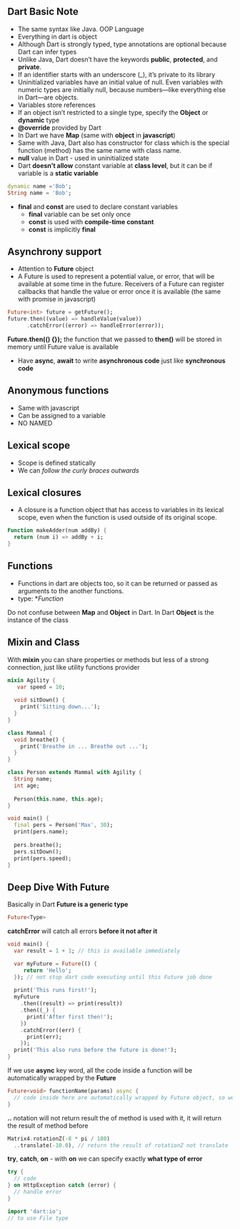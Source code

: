 ## Dart Basic Note

- The same syntax like Java. OOP Language
- Everything in dart is object
- Although Dart is strongly typed, type annotations are optional because Dart can infer types
- Unlike Java, Dart doesn’t have the keywords **public**, **protected**, and **private**.
- If an identifier starts with an underscore (_), it’s private to its library
- Uninitialized variables have an initial value of null. Even variables with numeric types are initially null, because numbers—like everything else in Dart—are objects.
- Variables store references
- If an object isn’t restricted to a single type, specify the **Object** or **dynamic** type
- **@override** provided by Dart
- In Dart we have **Map** (same with **object** in **javascript**)
- Same with Java, Dart also has constructor for class which is the special function (method) has the same name with class name.
- **null** value in Dart - used in uninitialized state
- Dart **doesn’t allow** constant variable at **class level**, but it can be if variable is a **static variable**

```dart
dynamic name ='Bob';
String name = 'Bob';
```

- **final** and **const** are used to declare constant variables
  - **final** variable can be set only once
  - **const** is used with **compile-time constant**
  - **const** is implicitly **final**

## Asynchrony support
- Attention to **Future** object
- A Future is used to represent a potential value, or error, that will be available at some time in the future. Receivers of a Future can register callbacks that handle the value or error once it is available (the same with promise in javascript)

```dart
Future<int> future = getFuture();
future.then((value) => handleValue(value))
      .catchError((error) => handleError(error));
```

**Future.then(() {});** the function that we passed to **then()** will be stored in memory until Future value is available

- Have **async**, **await** to write **asynchronous code** just like **synchronous code**

## Anonymous functions

- Same with javascript
- Can be assigned to a variable
- NO NAMED

## Lexical scope

- Scope is defined statically
- We can *follow the curly braces outwards*

## Lexical closures

- A closure is a function object that has access to variables in its lexical scope, even when the function is used outside of its original scope.

```dart
Function makeAdder(num addBy) {
  return (num i) => addBy + i;
}
```

## Functions

- Functions in dart are objects too, so it can be returned or passed as arguments to the another functions.
- type: **Function*

Do not confuse between **Map** and **Object** in Dart. In Dart **Object** is the instance of the class

## Mixin and Class

With **mixin** you can share properties or methods but less of a strong connection, just like utility functions provider

```dart
mixin Agility {
   var speed = 10;
  
  void sitDown() {
    print('Sitting down...');
  }
}

class Mammal {
  void breathe() {
    print('Breathe in ... Breathe out ...');
  }
}

class Person extends Mammal with Agility {
  String name;
  int age;
  
  Person(this.name, this.age);
}

void main() {
  final pers = Person('Max', 30);
  print(pers.name);
  
  pers.breathe();
  pers.sitDown();
  print(pers.speed);
}
```

## Deep Dive With Future

Basically in Dart **Future is a generic type**

```dart
Future<Type>
```

**catchError** will catch all errors **before it not after it**

```dart
void main() {
  var result = 1 + 1; // this is available immediately

  var myFuture = Future(() {
     return 'Hello';
  }); // not stop dart code executing until this Future job done
  
  print('This runs first!');
  myFuture
    .then((result) => print(result))
    .then((_) {
      print('After first then!');
    })
    .catchError((err) {
      print(err);
    });
  print('This also runs before the future is done!');
}
```

If we use **async** key word, all the code inside a function will be automatically wrapped by the **Future**

```dart
Future<void> functionName(params) async {
  // code inside here are automatically wrapped by Future object, so we do not need to use return keyword here
}
```

**..** notation will not return result the of method is used with it, it will return the result of method before

```dart
Matrix4.rotationZ(-8 * pi / 180)
  ..translate(-10.0), // return the result of rotationZ not translate
```

**try**, **catch**, **on** - with **on** we can specify exactly **what type of error**

```dart
try {
  // code
} on HttpException catch (error) {
  // handle error
}
```

```dart
import 'dart:io';
// to use File type
```
